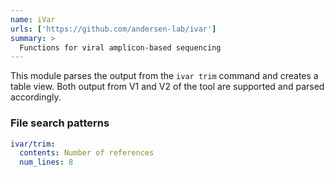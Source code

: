 ```yaml
---
name: iVar
urls: ['https://github.com/andersen-lab/ivar']
summary: >
  Functions for viral amplicon-based sequencing
---
```


This module parses the output from the `ivar trim` command and creates a table view.
Both output from V1 and V2 of the tool are supported and parsed accordingly.

### File search patterns

```yaml
ivar/trim:
  contents: Number of references
  num_lines: 8
```